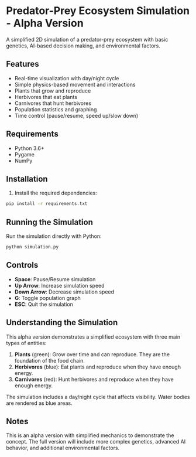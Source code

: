 # Predator-Prey Ecosystem Simulation - Alpha Version

A simplified 2D simulation of a predator-prey ecosystem with basic genetics, AI-based decision making, and environmental factors.

## Features

- Real-time visualization with day/night cycle
- Simple physics-based movement and interactions
- Plants that grow and reproduce
- Herbivores that eat plants
- Carnivores that hunt herbivores
- Population statistics and graphing
- Time control (pause/resume, speed up/slow down)

## Requirements

- Python 3.6+
- Pygame
- NumPy

## Installation

1. Install the required dependencies:
```bash
pip install -r requirements.txt
```

## Running the Simulation

Run the simulation directly with Python:

```bash
python simulation.py
```

## Controls

- **Space**: Pause/Resume simulation
- **Up Arrow**: Increase simulation speed
- **Down Arrow**: Decrease simulation speed
- **G**: Toggle population graph
- **ESC**: Quit the simulation

## Understanding the Simulation

This alpha version demonstrates a simplified ecosystem with three main types of entities:

1. **Plants** (green): Grow over time and can reproduce. They are the foundation of the food chain.
2. **Herbivores** (blue): Eat plants and reproduce when they have enough energy.
3. **Carnivores** (red): Hunt herbivores and reproduce when they have enough energy.

The simulation includes a day/night cycle that affects visibility. Water bodies are rendered as blue areas.

## Notes

This is an alpha version with simplified mechanics to demonstrate the concept. The full version will include more complex genetics, advanced AI behavior, and additional environmental factors. 